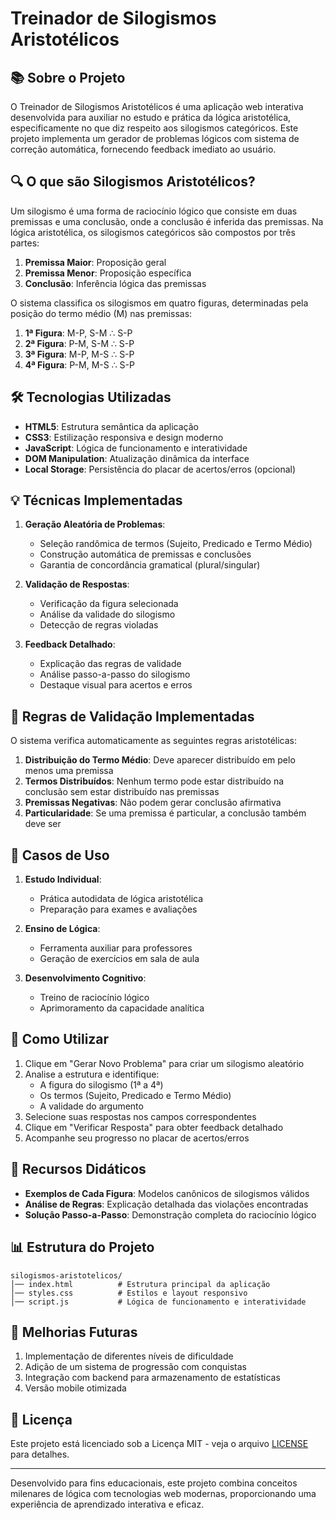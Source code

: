 # Treinador de Silogismos Aristotélicos

## 📚 Sobre o Projeto

O Treinador de Silogismos Aristotélicos é uma aplicação web interativa desenvolvida para auxiliar no estudo e prática da lógica aristotélica, especificamente no que diz respeito aos silogismos categóricos. Este projeto implementa um gerador de problemas lógicos com sistema de correção automática, fornecendo feedback imediato ao usuário.

## 🔍 O que são Silogismos Aristotélicos?

Um silogismo é uma forma de raciocínio lógico que consiste em duas premissas e uma conclusão, onde a conclusão é inferida das premissas. Na lógica aristotélica, os silogismos categóricos são compostos por três partes:

1. **Premissa Maior**: Proposição geral
2. **Premissa Menor**: Proposição específica
3. **Conclusão**: Inferência lógica das premissas

O sistema classifica os silogismos em quatro figuras, determinadas pela posição do termo médio (M) nas premissas:

1. **1ª Figura**: M-P, S-M ∴ S-P
2. **2ª Figura**: P-M, S-M ∴ S-P
3. **3ª Figura**: M-P, M-S ∴ S-P
4. **4ª Figura**: P-M, M-S ∴ S-P

## 🛠 Tecnologias Utilizadas

- **HTML5**: Estrutura semântica da aplicação
- **CSS3**: Estilização responsiva e design moderno
- **JavaScript**: Lógica de funcionamento e interatividade
- **DOM Manipulation**: Atualização dinâmica da interface
- **Local Storage**: Persistência do placar de acertos/erros (opcional)

## 💡 Técnicas Implementadas

1. **Geração Aleatória de Problemas**:
   - Seleção randômica de termos (Sujeito, Predicado e Termo Médio)
   - Construção automática de premissas e conclusões
   - Garantia de concordância gramatical (plural/singular)

2. **Validação de Respostas**:
   - Verificação da figura selecionada
   - Análise da validade do silogismo
   - Detecção de regras violadas

3. **Feedback Detalhado**:
   - Explicação das regras de validade
   - Análise passo-a-passo do silogismo
   - Destaque visual para acertos e erros

## 📝 Regras de Validação Implementadas

O sistema verifica automaticamente as seguintes regras aristotélicas:

1. **Distribuição do Termo Médio**: Deve aparecer distribuído em pelo menos uma premissa
2. **Termos Distribuídos**: Nenhum termo pode estar distribuído na conclusão sem estar distribuído nas premissas
3. **Premissas Negativas**: Não podem gerar conclusão afirmativa
4. **Particularidade**: Se uma premissa é particular, a conclusão também deve ser

## 🎯 Casos de Uso

1. **Estudo Individual**:
   - Prática autodidata de lógica aristotélica
   - Preparação para exames e avaliações

2. **Ensino de Lógica**:
   - Ferramenta auxiliar para professores
   - Geração de exercícios em sala de aula

3. **Desenvolvimento Cognitivo**:
   - Treino de raciocínio lógico
   - Aprimoramento da capacidade analítica

## 🚀 Como Utilizar

1. Clique em "Gerar Novo Problema" para criar um silogismo aleatório
2. Analise a estrutura e identifique:
   - A figura do silogismo (1ª a 4ª)
   - Os termos (Sujeito, Predicado e Termo Médio)
   - A validade do argumento
3. Selecione suas respostas nos campos correspondentes
4. Clique em "Verificar Resposta" para obter feedback detalhado
5. Acompanhe seu progresso no placar de acertos/erros

## 🌟 Recursos Didáticos

- **Exemplos de Cada Figura**: Modelos canônicos de silogismos válidos
- **Análise de Regras**: Explicação detalhada das violações encontradas
- **Solução Passo-a-Passo**: Demonstração completa do raciocínio lógico

## 📊 Estrutura do Projeto

```
silogismos-aristotelicos/
│── index.html          # Estrutura principal da aplicação
│── styles.css          # Estilos e layout responsivo
│── script.js           # Lógica de funcionamento e interatividade
```

## 🔮 Melhorias Futuras

1. Implementação de diferentes níveis de dificuldade
2. Adição de um sistema de progressão com conquistas
3. Integração com backend para armazenamento de estatísticas
4. Versão mobile otimizada

## 📄 Licença

Este projeto está licenciado sob a Licença MIT - veja o arquivo [LICENSE](LICENSE) para detalhes.

---

Desenvolvido para fins educacionais, este projeto combina conceitos milenares de lógica com tecnologias web modernas, proporcionando uma experiência de aprendizado interativa e eficaz.
